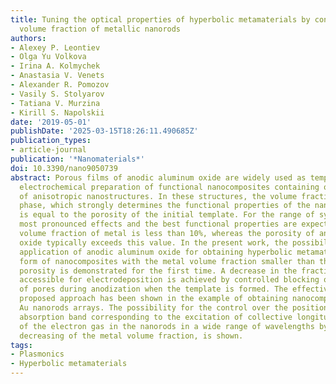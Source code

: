 ```yaml
---
title: Tuning the optical properties of hyperbolic metamaterials by controlling the
  volume fraction of metallic nanorods
authors:
- Alexey P. Leontiev
- Olga Yu Volkova
- Irina A. Kolmychek
- Anastasia V. Venets
- Alexander R. Pomozov
- Vasily S. Stolyarov
- Tatiana V. Murzina
- Kirill S. Napolskii
date: '2019-05-01'
publishDate: '2025-03-15T18:26:11.490685Z'
publication_types:
- article-journal
publication: '*Nanomaterials*'
doi: 10.3390/nano9050739
abstract: Porous films of anodic aluminum oxide are widely used as templates for the
  electrochemical preparation of functional nanocomposites containing ordered arrays
  of anisotropic nanostructures. In these structures, the volume fraction of the inclusion
  phase, which strongly determines the functional properties of the nanocomposite,
  is equal to the porosity of the initial template. For the range of systems, the
  most pronounced effects and the best functional properties are expected when the
  volume fraction of metal is less than 10%, whereas the porosity of anodic aluminum
  oxide typically exceeds this value. In the present work, the possibility of the
  application of anodic aluminum oxide for obtaining hyperbolic metamaterials in the
  form of nanocomposites with the metal volume fraction smaller than the template
  porosity is demonstrated for the first time. A decrease in the fraction of the pores
  accessible for electrodeposition is achieved by controlled blocking of the portion
  of pores during anodization when the template is formed. The effectiveness of the
  proposed approach has been shown in the example of obtaining nanocomposites containing
  Au nanorods arrays. The possibility for the control over the position of the resonance
  absorption band corresponding to the excitation of collective longitudinal oscillations
  of the electron gas in the nanorods in a wide range of wavelengths by controlled
  decreasing of the metal volume fraction, is shown.
tags:
- Plasmonics
- Hyperbolic metamaterials
---
```

